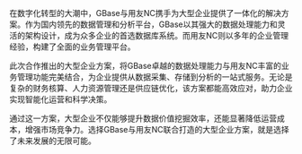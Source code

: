 在数字化转型的大潮中，GBase与用友NC携手为大型企业提供了一体化的解决方案。作为国内领先的数据管理和分析平台，GBase以其强大的数据处理能力和灵活的架构设计，成为众多企业的首选数据库系统。而用友NC则以多年的企业管理经验，构建了全面的业务管理平台。

此次合作推出的大型企业方案，将GBase卓越的数据处理能力与用友NC丰富的业务管理功能完美结合，为企业提供从数据采集、存储到分析的一站式服务。无论是复杂的财务核算、人力资源管理还是供应链优化，该方案都能高效应对，助力企业实现智能化运营和科学决策。

通过这一方案，大型企业不仅能够提升数据价值挖掘效率，还能显著降低运营成本，增强市场竞争力。选择GBase与用友NC联合打造的大型企业方案，就是选择了未来发展的无限可能。